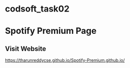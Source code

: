 # codsoft_task02
# Spotify Premium Page

## Visit Website
https://tharunreddycse.github.io/Spotify-Premium.github.io/
